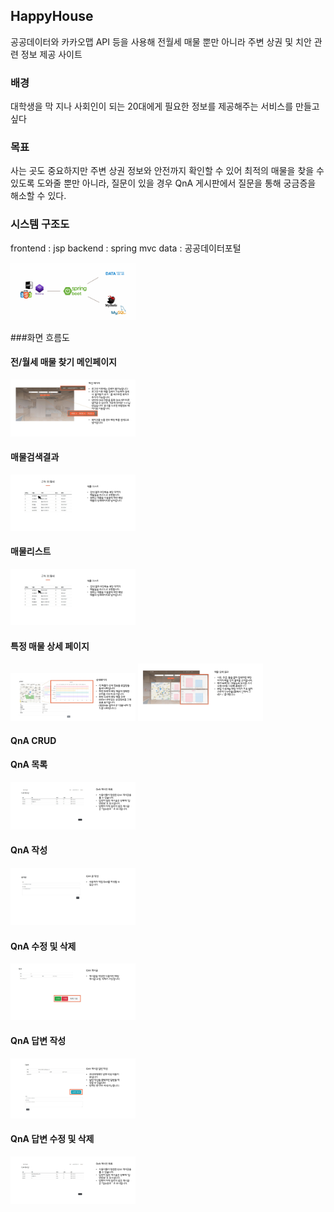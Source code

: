 ## HappyHouse

공공데이터와 카카오맵 API 등을 사용해 전월세 매물 뿐만 아니라 주변 상권 및 치안 관련 정보 제공 사이트



### 배경

대학생을 막 지나 사회인이 되는 20대에게 필요한 정보를 제공해주는 서비스를 만들고 싶다



### 목표

사는 곳도 중요하지만 주변 상권 정보와 안전까지 확인할 수 있어 최적의 매물을 찾을 수 있도록 도와줄 뿐만 아니라, 질문이 있을 경우 QnA 게시판에서 질문을 통해 궁금증을 해소할 수 있다.



### 시스템 구조도
frontend : jsp
backend : spring mvc 
data : 공공데이터포털

<img src="./images/시스템구조도.png" width="200px">


###화면 흐름도

#### 전/월세 매물 찾기 메인페이지

<img src="./images/메인페이지.jpg" width="200px">

#### 매물검색결과 

<img src="./images/매물리스트.jpg" width="200px">

#### 매물리스트

<img src="./images/매물리스트.jpg" width="200px">

#### 특정 매물 상세 페이지

<img src="./images/상세페이지.jpg" width="200px">

<img src="./images/매물검색결과.jpg" width="200px">

#### QnA CRUD

#### QnA 목록

<img src="./images/QnA게시글목록.jpg" width="200px">

#### QnA 작성

<img src="./images/QnA작성.jpg" width="200px">

#### QnA 수정 및 삭제

<img src="./images/QnA수정삭제.jpg" width="200px">

#### QnA 답변 작성

<img src="./images/QnA답변작성.jpg" width="200px">

#### QnA 답변 수정 및 삭제

<img src="./images/QnA게시글목록.jpg" width="200px">
